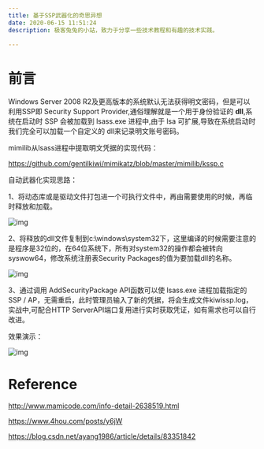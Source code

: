```yaml
---
title: 基于SSP武器化的奇思异想
date: 2020-06-15 11:51:24
description: 极客兔兔的小站，致力于分享一些技术教程和有趣的技术实践。

---
```


# 前言

Windows Server 2008 R2及更高版本的系统默认无法获得明文密码，但是可以利用SSP即 Security Support Provider,通俗理解就是一个用于身份验证的 **dll**,系统在启动时 SSP 会被加载到 lsass.exe 进程中,由于 lsa 可扩展,导致在系统启动时我们完全可以加载一个自定义的 dll来记录明文账号密码。

mimilib从lsass进程中提取明文凭据的实现代码：

https://github.com/gentilkiwi/mimikatz/blob/master/mimilib/kssp.c

自动武器化实现思路：

1、将动态库或是驱动文件打包进一个可执行文件中，再由需要使用的时候，再临时释放和加载。

![img](https://c1y2m3.oss-cn-beijing.aliyuncs.com/1610437864349-e8b1e547-3ef1-4817-9279-19d0ccf64fec.png)

2、将释放的dll文件复制到c:\windows\system32下，这里编译的时候需要注意的是程序是32位的，在64位系统下，所有对system32的操作都会被转向syswow64，修改系统注册表Security Packages的值为要加载dll的名称。

![img](https://c1y2m3.oss-cn-beijing.aliyuncs.com/1610437864244-b52bc924-d010-4b63-a419-63fe39d86cee.png)

3、通过调用 AddSecurityPackage API函数可以使 lsass.exe 进程加载指定的SSP / AP，无需重启，此时管理员输入了新的凭据，将会生成文件kiwissp.log，实战中,可配合HTTP ServerAPI端口复用进行实时获取凭证，如有需求也可以自行改进。

效果演示：

![img](https://c1y2m3.oss-cn-beijing.aliyuncs.com/1610437864356-32c8ce81-c89a-4a58-8ef3-9118ffb93f7d.png)

# Reference

http://www.mamicode.com/info-detail-2638519.html

https://www.4hou.com/posts/y6jW

https://blog.csdn.net/ayang1986/article/details/83351842